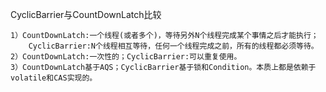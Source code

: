 CyclicBarrier与CountDownLatch比较

    1）CountDownLatch:一个线程(或者多个)，等待另外N个线程完成某个事情之后才能执行；
        CyclicBarrier:N个线程相互等待，任何一个线程完成之前，所有的线程都必须等待。
    2）CountDownLatch:一次性的；CyclicBarrier:可以重复使用。
    3）CountDownLatch基于AQS；CyclicBarrier基于锁和Condition。本质上都是依赖于volatile和CAS实现的。
